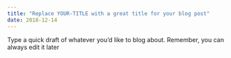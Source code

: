 ```yaml
---
title: "Replace YOUR-TITLE with a great title for your blog post"
date: 2018-12-14
---
```

Type a quick draft of whatever you’d like to blog about. Remember, you can
always edit it later
